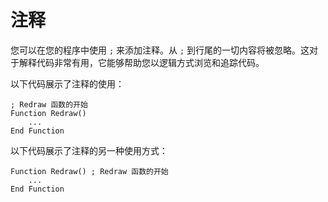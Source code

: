 # 注释

您可以在您的程序中使用 `;` 来添加注释。从 `;` 到行尾的一切内容将被忽略。这对于解释代码非常有用，它能够帮助您以逻辑方式浏览和追踪代码。

以下代码展示了注释的使用：

```basic
; Redraw 函数的开始
Function Redraw()
    ...
End Function 
```

以下代码展示了注释的另一种使用方式：

```basic
Function Redraw() ; Redraw 函数的开始
    ...
End Function
```
